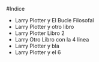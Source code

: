#Indice

* Larry Plotter y El Bucle Filosofal
* Larry Plotter y otro libro
* Larry Plotter Libro 2
* Larry Otro Libro con la 4 linea
* Larry Plotter y bla
* Larry Plotter y el 6
